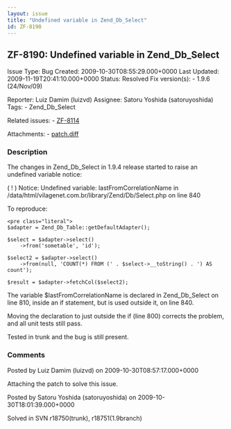 ```yaml
---
layout: issue
title: "Undefined variable in Zend_Db_Select"
id: ZF-8190
---
```


ZF-8190: Undefined variable in Zend\_Db\_Select
-----------------------------------------------

 Issue Type: Bug Created: 2009-10-30T08:55:29.000+0000 Last Updated: 2009-11-19T20:41:10.000+0000 Status: Resolved Fix version(s): - 1.9.6 (24/Nov/09)
 
 Reporter:  Luiz Damim (luizvd)  Assignee:  Satoru Yoshida (satoruyoshida)  Tags: - Zend\_Db\_Select
 
 Related issues: - [ZF-8114](/issues/browse/ZF-8114)
 
 Attachments: - [patch.diff](/issues/secure/attachment/12343/patch.diff)
 
### Description

The changes in Zend\_Db\_Select in 1.9.4 release started to raise an undefined variable notice:

( ! ) Notice: Undefined variable: lastFromCorrelationName in /data/html/vilagenet.com.br/library/Zend/Db/Select.php on line 840

To reproduce:

 
    <pre class="literal">
    $adapter = Zend_Db_Table::getDefaultAdapter();
    
    $select = $adapter->select()
        ->from('sometable', 'id');
    
    $select2 = $adapter->select()
        ->from(null, 'COUNT(*) FROM (' . $select->__toString() . ') AS count');
    
    $result = $adapter->fetchCol($select2);


The variable $lastFromCorrelationName is declared in Zend\_Db\_Select on line 810, inside an if statement, but is used outside it, on line 840.

Moving the declaration to just outside the if (line 800) corrects the problem, and all unit tests still pass.

Tested in trunk and the bug is still present.

 

 

### Comments

Posted by Luiz Damim (luizvd) on 2009-10-30T08:57:17.000+0000

Attaching the patch to solve this issue.

 

 

Posted by Satoru Yoshida (satoruyoshida) on 2009-10-30T18:01:39.000+0000

Solved in SVN r18750(trunk), r18751(1.9branch)

 

 